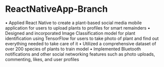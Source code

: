 # ReactNativeApp-Branch
• Applied React Native to create a plant-based social media mobile application for users to upload plants to profiles for smart remainders
• Designed and incorporated Image Classification model for plant identification using TensorFlow for users to take photo of plant and find out everything needed to take care of it
• Utilized a comprehensive dataset of over 200 species of plants to train model
• Implemented Bluetooth notifications and other social networking features such as photo uploads, commenting, likes, and user profiles
